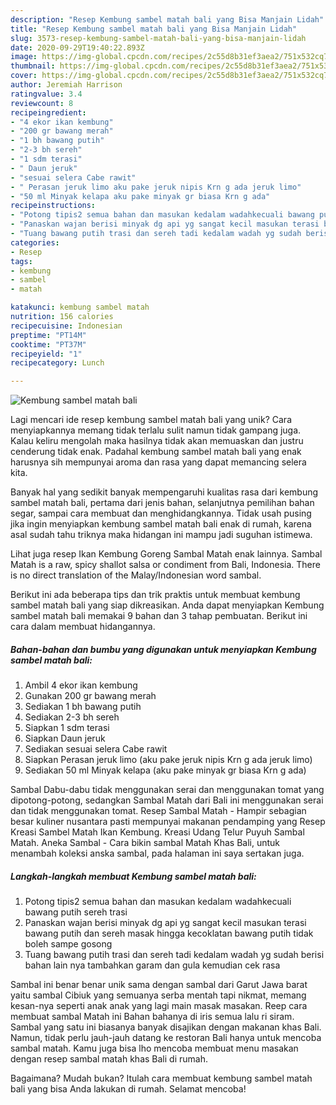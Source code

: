 ```yaml
---
description: "Resep Kembung sambel matah bali yang Bisa Manjain Lidah"
title: "Resep Kembung sambel matah bali yang Bisa Manjain Lidah"
slug: 3573-resep-kembung-sambel-matah-bali-yang-bisa-manjain-lidah
date: 2020-09-29T19:40:22.893Z
image: https://img-global.cpcdn.com/recipes/2c55d8b31ef3aea2/751x532cq70/kembung-sambel-matah-bali-foto-resep-utama.jpg
thumbnail: https://img-global.cpcdn.com/recipes/2c55d8b31ef3aea2/751x532cq70/kembung-sambel-matah-bali-foto-resep-utama.jpg
cover: https://img-global.cpcdn.com/recipes/2c55d8b31ef3aea2/751x532cq70/kembung-sambel-matah-bali-foto-resep-utama.jpg
author: Jeremiah Harrison
ratingvalue: 3.4
reviewcount: 8
recipeingredient:
- "4 ekor ikan kembung"
- "200 gr bawang merah"
- "1 bh bawang putih"
- "2-3 bh sereh"
- "1 sdm terasi"
- " Daun jeruk"
- "sesuai selera Cabe rawit"
- " Perasan jeruk limo aku pake jeruk nipis Krn g ada jeruk limo"
- "50 ml Minyak kelapa aku pake minyak gr biasa Krn g ada"
recipeinstructions:
- "Potong tipis2 semua bahan dan masukan kedalam wadahkecuali bawang putih sereh trasi"
- "Panaskan wajan berisi minyak dg api yg sangat kecil masukan terasi bawang putih dan sereh masak hingga kecoklatan bawang putih tidak boleh sampe gosong"
- "Tuang bawang putih trasi dan sereh tadi kedalam wadah yg sudah berisi bahan lain nya tambahkan garam dan gula kemudian cek rasa"
categories:
- Resep
tags:
- kembung
- sambel
- matah

katakunci: kembung sambel matah 
nutrition: 156 calories
recipecuisine: Indonesian
preptime: "PT14M"
cooktime: "PT37M"
recipeyield: "1"
recipecategory: Lunch

---
```



![Kembung sambel matah bali](https://img-global.cpcdn.com/recipes/2c55d8b31ef3aea2/751x532cq70/kembung-sambel-matah-bali-foto-resep-utama.jpg)

Lagi mencari ide resep kembung sambel matah bali yang unik? Cara menyiapkannya memang tidak terlalu sulit namun tidak gampang juga. Kalau keliru mengolah maka hasilnya tidak akan memuaskan dan justru cenderung tidak enak. Padahal kembung sambel matah bali yang enak harusnya sih mempunyai aroma dan rasa yang dapat memancing selera kita.

Banyak hal yang sedikit banyak mempengaruhi kualitas rasa dari kembung sambel matah bali, pertama dari jenis bahan, selanjutnya pemilihan bahan segar, sampai cara membuat dan menghidangkannya. Tidak usah pusing jika ingin menyiapkan kembung sambel matah bali enak di rumah, karena asal sudah tahu triknya maka hidangan ini mampu jadi suguhan istimewa.

Lihat juga resep Ikan Kembung Goreng Sambal Matah enak lainnya. Sambal Matah is a raw, spicy shallot salsa or condiment from Bali, Indonesia. There is no direct translation of the Malay/Indonesian word sambal.


Berikut ini ada beberapa tips dan trik praktis untuk membuat kembung sambel matah bali yang siap dikreasikan. Anda dapat menyiapkan Kembung sambel matah bali memakai 9 bahan dan 3 tahap pembuatan. Berikut ini cara dalam membuat hidangannya.

<!--inarticleads1-->

##### Bahan-bahan dan bumbu yang digunakan untuk menyiapkan Kembung sambel matah bali:

1. Ambil 4 ekor ikan kembung
1. Gunakan 200 gr bawang merah
1. Sediakan 1 bh bawang putih
1. Sediakan 2-3 bh sereh
1. Siapkan 1 sdm terasi
1. Siapkan  Daun jeruk
1. Sediakan sesuai selera Cabe rawit
1. Siapkan  Perasan jeruk limo (aku pake jeruk nipis Krn g ada jeruk limo)
1. Sediakan 50 ml Minyak kelapa (aku pake minyak gr biasa Krn g ada)


Sambal Dabu-dabu tidak menggunakan serai dan menggunakan tomat yang dipotong-potong, sedangkan Sambal Matah dari Bali ini menggunakan serai dan tidak menggunakan tomat. Resep Sambal Matah - Hampir sebagian besar kuliner nusantara pasti mempunyai makanan pendamping yang Resep Kreasi Sambel Matah Ikan Kembung. Kreasi Udang Telur Puyuh Sambal Matah. Aneka Sambal - Cara bikin sambal Matah Khas Bali, untuk menambah koleksi anska sambal, pada halaman ini saya sertakan juga. 

<!--inarticleads2-->

##### Langkah-langkah membuat Kembung sambel matah bali:

1. Potong tipis2 semua bahan dan masukan kedalam wadahkecuali bawang putih sereh trasi
1. Panaskan wajan berisi minyak dg api yg sangat kecil masukan terasi bawang putih dan sereh masak hingga kecoklatan bawang putih tidak boleh sampe gosong
1. Tuang bawang putih trasi dan sereh tadi kedalam wadah yg sudah berisi bahan lain nya tambahkan garam dan gula kemudian cek rasa


Sambal ini benar benar unik sama dengan sambal dari Garut Jawa barat yaitu sambal Cibiuk yang semuanya serba mentah tapi nikmat, memang kesan-nya seperti anak anak yang lagi main masak masakan. Reep cara membuat sambal Matah ini Bahan bahanya di iris semua lalu ri siram. Sambal yang satu ini biasanya banyak disajikan dengan makanan khas Bali. Namun, tidak perlu jauh-jauh datang ke restoran Bali hanya untuk mencoba sambal matah. Kamu juga bisa lho mencoba membuat menu masakan dengan resep sambal matah khas Bali di rumah. 

Bagaimana? Mudah bukan? Itulah cara membuat kembung sambel matah bali yang bisa Anda lakukan di rumah. Selamat mencoba!
